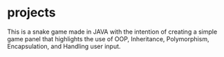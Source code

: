 # projects
This is a snake game made in JAVA with the intention of creating a simple game panel that highlights the use of OOP, Inheritance, Polymorphism,
Encapsulation, and Handling user input.
